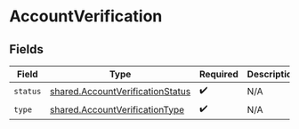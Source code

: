 # AccountVerification


## Fields

| Field                                                                                       | Type                                                                                        | Required                                                                                    | Description                                                                                 |
| ------------------------------------------------------------------------------------------- | ------------------------------------------------------------------------------------------- | ------------------------------------------------------------------------------------------- | ------------------------------------------------------------------------------------------- |
| `status`                                                                                    | [shared.AccountVerificationStatus](../../../sdk/models/shared/accountverificationstatus.md) | :heavy_check_mark:                                                                          | N/A                                                                                         |
| `type`                                                                                      | [shared.AccountVerificationType](../../../sdk/models/shared/accountverificationtype.md)     | :heavy_check_mark:                                                                          | N/A                                                                                         |